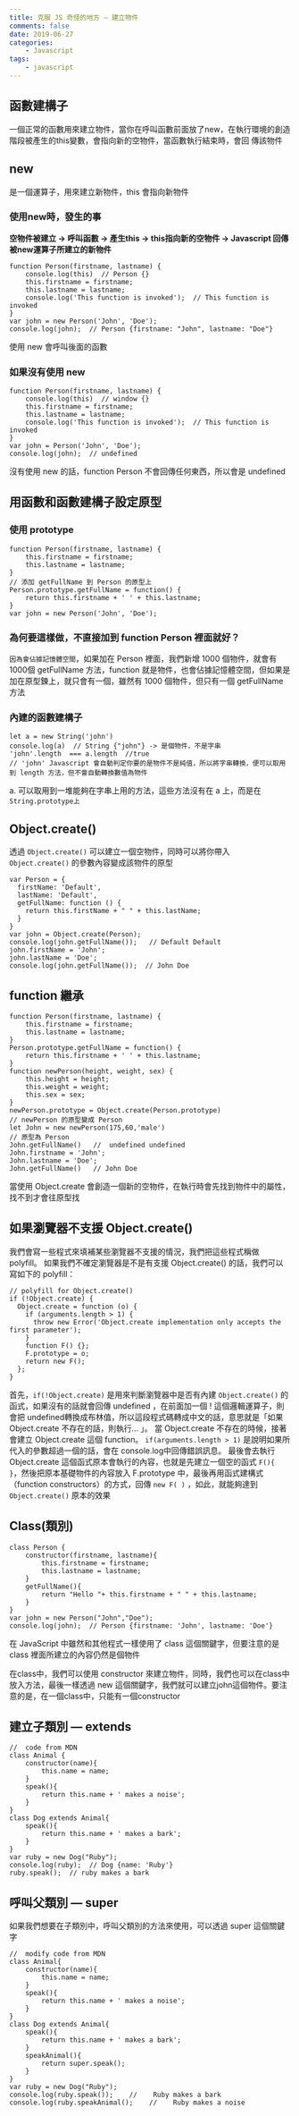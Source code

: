 ```yaml
---
title: 克服 JS 奇怪的地方 — 建立物件
comments: false
date: 2019-06-27
categories:
    - Javascript
tags:
    - javascript
---
```


## 函數建構子

一個正常的函數用來建立物件，當你在呼叫函數前面放了new，在執行環境的創造階段被產生的this變數，會指向新的空物件，當函數執行結束時，會回
傳該物件

## new

是一個運算子，用來建立新物件，this 會指向新物件

### 使用new時，發生的事

**空物件被建立 -> 呼叫函數 -> 產生this -> this指向新的空物件 -> Javascript 回傳被new運算子所建立的新物件**
```
function Person(firstname, lastname) {
    console.log(this)  // Person {}
    this.firstname = firstname;
    this.lastname = lastname;
    console.log('This function is invoked');  // This function is invoked
}
var john = new Person('John', 'Doe');
console.log(john);  // Person {firstname: "John", lastname: "Doe"}
```

使用 new 會呼叫後面的函數

### 如果沒有使用 new
```
function Person(firstname, lastname) {
    console.log(this)  // window {}
    this.firstname = firstname;
    this.lastname = lastname;
    console.log('This function is invoked');  // This function is invoked
}
var john = Person('John', 'Doe');
console.log(john);  // undefined
```

沒有使用 new 的話，function Person 不會回傳任何東西，所以會是 undefined

## 用函數和函數建構子設定原型

### 使用 prototype
```
function Person(firstname, lastname) {
    this.firstname = firstname;
    this.lastname = lastname;
}
// 添加 getFullName 到 Person 的原型上
Person.prototype.getFullName = function() {
    return this.firstname + ' ' + this.lastname; 
}
var john = new Person('John', 'Doe');
```

### 為何要這樣做，不直接加到 function Person 裡面就好？

`因為會佔據記憶體空間`，如果加在 Person 裡面，我們新增 1000 個物件，就會有 1000個 getFullName 方法，function 就是物件，也會佔據記憶體空間，但如果是加在原型鍊上，就只會有一個，雖然有 1000 個物件，但只有一個 getFullName 方法

### 內建的函數建構子
```
let a = new String('john')
console.log(a)  // String {"john"} -> 是個物件，不是字串
'john'.length  === a.length  //true
// 'john' Javascript 會自動判定你要的是物件不是純值，所以將字串轉換，便可以取用到 length 方法，但不會自動轉換數值為物件
```

a. 可以取用到一堆能夠在字串上用的方法，這些方法沒有在 a 上，而是在 `String.prototype上`

## Object.create()

透過 `Object.create()` 可以建立一個空物件，同時可以將你帶入 `Object.create()` 的參數內容變成該物件的原型
```
var Person = {
  firstName: 'Default',
  lastName: 'Default',
  getFullName: function () {
    return this.firstName + " " + this.lastName;
  }
}
var john = Object.create(Person);
console.log(john.getFullName());   // Default Default
john.firstName = 'John';
john.lastName = 'Doe';
console.log(john.getFullName());  // John Doe
```

## function 繼承
```
function Person(firstname, lastname) {
	this.firstname = firstname;
	this.lastname = lastname;
}
Person.prototype.getFullName = function() {
	return this.firstname + ' ' + this.lastname;
}
function newPerson(height, weight, sex) {
	this.height = height;
	this.weight = weight;
	this.sex = sex;
}
newPerson.prototype = Object.create(Person.prototype)
// newPerson 的原型變成 Person
let John = new newPerson(175,60,'male')
// 原型為 Person
John.getFullName()   //  undefined undefined
John.firstname = 'John';
John.lastname = 'Doe';
John.getFullName()   // John Doe
```

當使用 Object.create 會創造一個新的空物件，在執行時會先找到物件中的屬性，找不到才會往原型找

## 如果瀏覽器不支援 Object.create()
我們會寫一些程式來填補某些瀏覽器不支援的情況，我們把這些程式稱做 polyfill。
如果我們不確定瀏覽器是不是有支援 Object.create() 的話，我們可以寫如下的 polyfill：
```
// polyfill for Object.create()
if (!Object.create) {
  Object.create = function (o) {
    if (arguments.length > 1) {
      throw new Error('Object.create implementation only accepts the first parameter');
    }
    function F() {};
    F.prototype = o;
    return new F();
  };
}
```

首先，`if(!Object.create)` 是用來判斷瀏覽器中是否有內建 `Object.create()` 的函式，如果沒有的話就會回傳 undefined ，在前面加一個 ! 這個邏輯運算子，則會把 undefined轉換成布林值，所以這段程式碼轉成中文的話，意思就是「如果 Object.create 不存在的話，則執行… 」。
當 Object.create 不存在的時候，接著會建立 Object.create 這個 function。 `if(arguments.length > 1)` 是說明如果所代入的參數超過一個的話，會在 console.log中回傳錯誤訊息。
最後會去執行 Object.create 這個函式原本會執行的內容，也就是先建立一個空的函式 `F(){ }`，然後把原本基礎物件的內容放入 F.prototype 中，最後再用函式建構式（function constructors）的方式，回傳 `new F( )` ，如此，就能夠達到 `Object.create()` 原本的效果

## Class(類別)
```
class Person {
    constructor(firstname, lastname){
        this.firstname = firstname;
        this.lastname = lastname;
    }
    getFullName(){
        return "Hello "+ this.firstname + " " + this.lastname;
    }
}
var john = new Person("John","Doe");
console.log(john);  // Person {firstname: 'John', lastname: 'Doe'}
```

在 JavaScript 中雖然和其他程式一樣使用了 class 這個關鍵字，但要注意的是 class 裡面所建立的內容仍然是個物件

在class中，我們可以使用 constructor 來建立物件，同時，我們也可以在class中放入方法，最後一樣透過 new 這個關鍵字，我們就可以建立john這個物件。要注意的是，在一個class中，只能有一個constructor

## 建立子類別 — extends
```
//  code from MDN
class Animal {
    constructor(name){
        this.name = name;
    }
    speak(){
        return this.name + ' makes a noise';
    }
}
class Dog extends Animal{
    speak(){
        return this.name + ' makes a bark';
    }
}
var ruby = new Dog("Ruby");
console.log(ruby);  // Dog {name: 'Ruby'}
ruby.speak();  // ruby makes a bark
```

## 呼叫父類別 — super

如果我們想要在子類別中，呼叫父類別的方法來使用，可以透過 super 這個關鍵字
```
//  modify code from MDN
class Animal{
    constructor(name){
        this.name = name;
    }
    speak(){
        return this.name + ' makes a noise';
    }
}
class Dog extends Animal{
    speak(){
        return this.name + ' makes a bark';
    }
    speakAnimal(){
        return super.speak();
    }
}
var ruby = new Dog("Ruby");
console.log(ruby.speak());    //    Ruby makes a bark
console.log(ruby.speakAnimal();    //    Ruby makes a noise
```